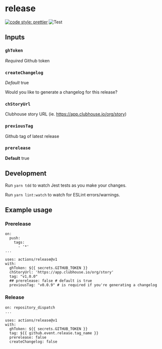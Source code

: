 # release

[![code style:
prettier](https://img.shields.io/badge/code_style-prettier-ff69b4.svg?style=flat-square)](https://github.com/prettier/prettier)
![Test](https://github.com/farmersdog/clubhouse-pr/workflows/Test/badge.svg)

## Inputs

### `ghToken`

_Required_ Github token

### `createChangelog`

_Default_ true

Would you like to generate a changelog for this release?

### `chStoryUrl`

Clubhouse story URL (ie. https://app.clubhouse.io/org/story)

### `previousTag`

Github tag of latest release

### `prerelease`

**Default** true

## Development

Run `yarn tdd` to watch Jest tests as you make your changes.

Run `yarn lint:watch` to watch for ESLint errors/warnings.

## Example usage

### Prerelease

```
on:
  push:
    tags:
      - '*'
...

uses: actions/release@v1
with:
  ghToken: ${{ secrets.GITHUB_TOKEN }}
  chStoryUrl: 'https://app.clubhouse.io/org/story'
  tag: "v1.0.0"
  ## prerelease: false # default is true
  previousTag: "v0.0.9" # is required if you're generating a changelog
```

### Release

```
on: repository_dispatch
...

uses: actions/release@v1
with:
  ghToken: ${{ secrets.GITHUB_TOKEN }}
  tag: ${{ github.event.release.tag_name }}
  prerelease: false
  createChangelog: false
```
